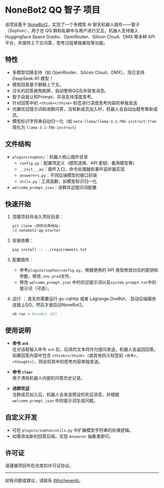 # NoneBot2 QQ 智子 项目

该项目基于 [NoneBot2](https://v2.nonebot.dev/)，实现了一个多模型 AI 聊天机器人插件——智子（Sophon），用于在 QQ 群和私聊中与用户进行交互。机器人支持接入 Huggingface Space Gradio、OpenRouter、Silicon Cloud、DMX 等多种 API平台，并提供上下文问答、思考过程单独展现等功能。

## 特性

- 多模型切换支持（如 OpenRouter、Silicon Cloud、DMX），现已支持 DeepSeek-R1 模型！
- 模型回答基于群聊上下文。
- 过长的回答避免刷屏，自动使用QQ合并转发消息。
- 智子自我认知Prompt，并且支持深度思考。
- 针对回答中的 `<think></think>` 标签进行深度思考内容的单独发送
- 内置欢迎提示词和进群问答，当有新成员加入时，机器人会自动出题考察新成员。
- 模型标识字符串自动归一化（如 `meta-llama/llama-3.1-70b-instruct:free` 简化为 `llama-3.1-70b-instruct`）

## 文件结构

- `plugins/sophon/`：机器人核心插件目录  
  - `config.py`：配置项定义（模型选择、API 密钥、备用模型等）  
  - `__init__.py`：插件入口，命令处理器和事件监听器实现  
  - `answerers.py`：不同后端模型的接口封装  
  - `utils.py`：工具函数，如模型标识归一化  
- `welcome_prompt.json`：进群欢迎提问词配置

## 快速开始

1. 克隆项目并进入项目目录：
   ```bash
   git clone <你的仓库地址>
   cd nonebot2-qq-starter
   ```

2. 安装依赖：
   ```bash
   pip install -r ../requirements.txt
   ```

3. 配置插件：
   - 参考`plugins/sophon/config.py`，根据使用的 API 类型修改对应的密钥和参数，修改`.env.prod`文件。
   - 修改 `welcome_prompt.json` 中的欢迎提示词以及`system_prompt.txt`中的提示词（可选）。

4. 运行 ：
    首先你需要运行 go-cqhttp 或者 Lagrange.OneBot， 启动后端服务连接上QQ，然后才是启动NoneBot2。
   ```bash
   nb run # NoneBot 运行
   ```

## 使用说明

- **命令 `ask`**  
  在对话框输入命令 `ask` 后，后续的文本将作为提问发送，机器人会返回回答。如果回答内容中包含 `<think></think>`（或其他同义标签如 `<思考>`、`<thought>`），则会将其中的思考内容单独发送。

- **命令 `clear`**  
  用于清除机器人内部的问答历史记录。

- **进群欢迎**  
  当群成员加入后，机器人会发送预设的欢迎消息，并根据 `welcome_prompt.json` 中的提示词生成问题。

## 自定义开发

- 可在 `plugins/sophon/utils.py` 中扩展模型字符串的处理逻辑。  
- 如需添加新的回答后端，实现 `Answerer` 抽象类即可。

## 许可证

请遵循项目所在仓库的许可证协议。

---

如有问题或建议，请联系 [WhicheverAI](https://github.com/WhicheverAI)。
